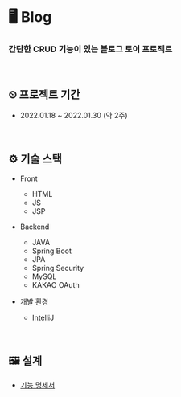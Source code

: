 # 🖥 Blog

<h3>간단한 CRUD 기능이 있는 블로그 토이 프로젝트</h3>

<br>

## ⏲ 프로젝트 기간

- 2022.01.18 ~ 2022.01.30 (약 2주)

<br>

## ⚙️ 기술 스택

- Front
  - HTML
  - JS
  - JSP


- Backend
  - JAVA
  - Spring Boot
  - JPA
  - Spring Security
  - MySQL
  - KAKAO OAuth

- 개발 환경
  - IntelliJ

<br>

## 🖼 설계

- [기능 명세서](https://github.com/ap3334/Blog/blob/master/spec.md)

<br>

